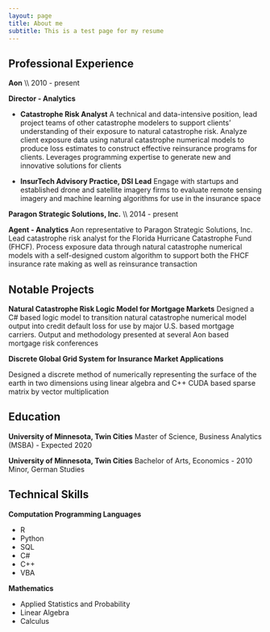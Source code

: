 ```yaml
---
layout: page
title: About me
subtitle: This is a test page for my resume
---
```


## Professional Experience

**Aon** \\\ 2010 - present

**Director - Analytics**

* **Catastrophe Risk Analyst**
A technical and data-intensive position, lead project teams of other catastrophe modelers to support clients’ understanding of their exposure to natural catastrophe risk. Analyze client exposure data using natural catastrophe numerical models to produce loss estimates to construct effective reinsurance programs for clients. Leverages programming expertise to generate new and innovative solutions for clients

* **InsurTech Advisory Practice, DSI Lead**
Engage with startups and established drone and satellite imagery firms to evaluate remote sensing imagery and machine learning algorithms for use in the insurance space

**Paragon Strategic Solutions, Inc.** \\\ 2014 - present

**Agent - Analytics**
Aon representative to Paragon Strategic Solutions, Inc. Lead catastrophe risk analyst for the Florida Hurricane Catastrophe Fund (FHCF). Process exposure data through natural catastrophe numerical models with a self-designed custom algorithm to support both the FHCF insurance rate making as well as reinsurance transaction

## Notable Projects

**Natural Catastrophe Risk Logic Model for Mortgage Markets**
Designed a C# based logic model to transition natural catastrophe numerical model output into credit default loss for use by major U.S. based mortgage carriers. Output and methodology presented at several Aon based mortgage risk conferences

**Discrete Global Grid System for Insurance Market Applications**

Designed a discrete method of numerically representing the surface of the earth in two dimensions using linear algebra and C++ CUDA based sparse matrix by vector multiplication

## Education

**University of Minnesota, Twin Cities**
Master of Science, Business Analytics (MSBA) -  Expected 2020

**University of Minnesota, Twin Cities**
Bachelor of Arts, Economics - 2010  
Minor, German Studies

## Technical Skills

 **Computation Programming Languages**
 * R
 * Python
 * SQL
 * C#
 * C++
 * VBA

 **Mathematics**
  * Applied Statistics and Probability
 * Linear Algebra
 * Calculus